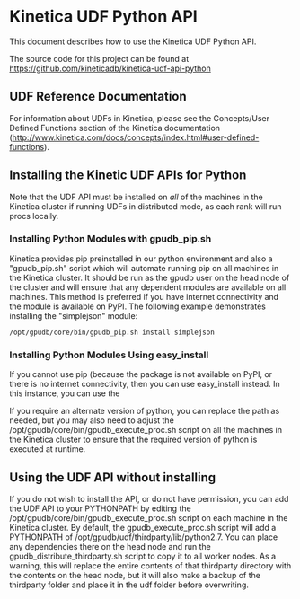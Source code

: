 # Kinetica UDF Python API #
This document describes how to use the Kinetica UDF Python API.

The source code for this project can be found at 
https://github.com/kineticadb/kinetica-udf-api-python

## UDF Reference Documentation ##
For information about UDFs in Kinetica, please see the Concepts/User Defined 
Functions section of the Kinetica documentation 
(http://www.kinetica.com/docs/concepts/index.html#user-defined-functions).

## Installing the Kinetic UDF APIs for Python ##
Note that the UDF API must be installed on *all* of the machines in the Kinetica 
cluster if running UDFs in distributed mode, as each rank will run procs locally.

### Installing Python Modules with gpudb_pip.sh ###
Kinetica provides pip preinstalled in our python environment and also a 
"gpudb_pip.sh" script which will automate running pip on all machines in the 
Kinetica cluster.  It should be run as the gpudb user on the head node of the 
cluster and will ensure that any dependent modules are available on all 
machines.  This method is preferred if you have internet connectivity and the 
module is available on PyPI.  The following example demonstrates installing the 
"simplejson" module:

  ```
  /opt/gpudb/core/bin/gpudb_pip.sh install simplejson
  ```

### Installing Python Modules Using easy_install ###

If you cannot use pip (because the package is not available on PyPI, or there is
 no internet connectivity, then you can use easy_install instead.  In this 
 instance, you can use the 

If you require an alternate version of python, you can replace the path as 
needed, but you may also need to adjust the /opt/gpudb/core/bin/gpudb_execute_proc.sh 
script on all the machines in the Kinetica cluster to ensure that the required 
version of python is executed at runtime.

## Using the UDF API without installing ##
If you do not wish to install the API, or do not have permission, you can add 
the UDF API to your PYTHONPATH by editing the /opt/gpudb/core/bin/gpudb_execute_proc.sh 
script on each machine in the Kinetica cluster.  By default, the gpudb_execute_proc.sh 
script will add a PYTHONPATH of /opt/gpudb/udf/thirdparty/lib/python2.7.  You 
can place any dependencies there on the head node and run the 
gpudb_distribute_thirdparty.sh script to copy it to all worker nodes.  As a 
warning, this will replace the entire contents of that thirdparty directory 
with the contents on the head node, but it will also make a backup of the 
thirdparty folder and place it in the udf folder before overwriting.


